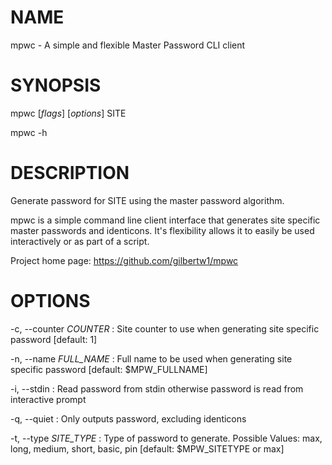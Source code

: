 # NAME

mpwc - A simple and flexible Master Password CLI client

# SYNOPSIS

mpwc [*flags*] [*options*] SITE

mpwc -h


# DESCRIPTION

Generate password for SITE using the master password algorithm.

mpwc is a simple command line client interface that generates site specific master passwords
and identicons. It's flexibility allows it to easily be used interactively or as part of a
script.

Project home page: https://github.com/gilbertw1/mpwc

# OPTIONS

-c, --counter *COUNTER*
: Site counter to use when generating site specific password
  [default: 1]

-n, --name *FULL_NAME*
: Full name to be used when generating site specific password
  [default: $MPW_FULLNAME]

-i, --stdin
: Read password from stdin otherwise password is read from interactive prompt

-q, --quiet
: Only outputs password, excluding identicons
 
-t, --type *SITE_TYPE*
: Type of password to generate. Possible Values: max, long, medium, short, basic, pin
  [default: $MPW_SITETYPE or max]
